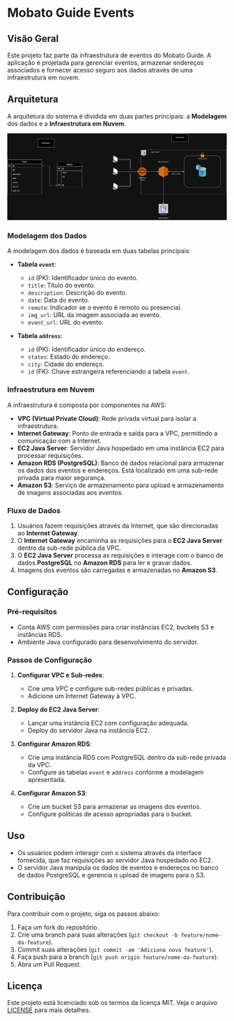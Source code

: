 # Mobato Guide Events

## Visão Geral

Este projeto faz parte da infraestrutura de eventos do Mobato Guide. A aplicação é projetada para gerenciar eventos, armazenar endereços associados e fornecer acesso seguro aos dados através de uma infraestrutura em nuvem.

## Arquitetura

A arquitetura do sistema é dividida em duas partes principais: a **Modelagem** dos dados e a **Infraestrutura em Nuvem**.

![Arquitetura do Sistema](src/main/resources/assets/arquitetura-mobato-guide.png)

### Modelagem dos Dados

A modelagem dos dados é baseada em duas tabelas principais:

- **Tabela `event`**:
    - `id` (PK): Identificador único do evento.
    - `title`: Título do evento.
    - `description`: Descrição do evento.
    - `date`: Data do evento.
    - `remote`: Indicador se o evento é remoto ou presencial.
    - `img_url`: URL da imagem associada ao evento.
    - `event_url`: URL do evento.


- **Tabela `address`**:
    - `id` (PK): Identificador único do endereço.
    - `states`: Estado do endereço.
    - `city`: Cidade do endereço.
    - `id` (FK): Chave estrangeira referenciando a tabela `event`.

### Infraestrutura em Nuvem

A infraestrutura é composta por componentes na AWS:

- **VPC (Virtual Private Cloud)**: Rede privada virtual para isolar a infraestrutura.
- **Internet Gateway**: Ponto de entrada e saída para a VPC, permitindo a comunicação com a Internet.
- **EC2 Java Server**: Servidor Java hospedado em uma instância EC2 para processar requisições.
- **Amazon RDS (PostgreSQL)**: Banco de dados relacional para armazenar os dados dos eventos e endereços. Está localizado em uma sub-rede privada para maior segurança.
- **Amazon S3**: Serviço de armazenamento para upload e armazenamento de imagens associadas aos eventos.

### Fluxo de Dados

1. Usuários fazem requisições através da Internet, que são direcionadas ao **Internet Gateway**.
2. O **Internet Gateway** encaminha as requisições para o **EC2 Java Server** dentro da sub-rede pública da VPC.
3. O **EC2 Java Server** processa as requisições e interage com o banco de dados **PostgreSQL** no **Amazon RDS** para ler e gravar dados.
4. Imagens dos eventos são carregadas e armazenadas no **Amazon S3**.

## Configuração

### Pré-requisitos

- Conta AWS com permissões para criar instâncias EC2, buckets S3 e instâncias RDS.
- Ambiente Java configurado para desenvolvimento do servidor.

### Passos de Configuração

1. **Configurar VPC e Sub-redes**:
    - Crie uma VPC e configure sub-redes públicas e privadas.
    - Adicione um Internet Gateway à VPC.

2. **Deploy do EC2 Java Server**:
    - Lançar uma instância EC2 com configuração adequada.
    - Deploy do servidor Java na instância EC2.

3. **Configurar Amazon RDS**:
    - Crie uma instância RDS com PostgreSQL dentro da sub-rede privada da VPC.
    - Configure as tabelas `event` e `address` conforme a modelagem apresentada.

4. **Configurar Amazon S3**:
    - Crie um bucket S3 para armazenar as imagens dos eventos.
    - Configure políticas de acesso apropriadas para o bucket.

## Uso

- Os usuários podem interagir com o sistema através da interface fornecida, que faz requisições ao servidor Java hospedado no EC2.
- O servidor Java manipula os dados de eventos e endereços no banco de dados PostgreSQL e gerencia o upload de imagens para o S3.

## Contribuição

Para contribuir com o projeto, siga os passos abaixo:

1. Faça um fork do repositório.
2. Crie uma branch para suas alterações (`git checkout -b feature/nome-da-feature`).
3. Commit suas alterações (`git commit -am 'Adiciona nova feature'`).
4. Faça push para a branch (`git push origin feature/nome-da-feature`).
5. Abra um Pull Request.

## Licença

Este projeto está licenciado sob os termos da licença MIT. Veja o arquivo [LICENSE](LICENSE) para mais detalhes.
